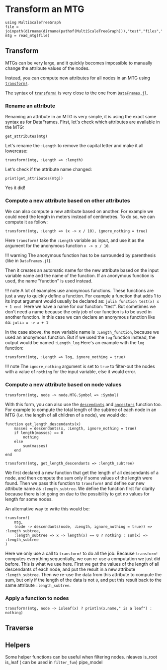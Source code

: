 # Transform an MTG

```@setup usepkg
using MultiScaleTreeGraph
file = joinpath(dirname(dirname(pathof(MultiScaleTreeGraph))),"test","files","simple_plant.mtg")
mtg = read_mtg(file)
```

## Transform

MTGs can be very large, and it quickly becomes impossible to manually change the attribute values of the nodes.

Instead, you can compute new attributes for all nodes in an MTG using [`transform!`](@ref).

The syntax of [`transform!`](@ref) is very close to the one from [`DataFrames.jl`](https://dataframes.juliadata.org/stable/).

### Rename an attribute

Renaming an attribute in an MTG is very simple, it is using the exact same syntax as for DataFrames. First, let's check which attributes are available in the MTG:

```@example usepkg
get_attributes(mtg)
```

Let's rename the `:Length` to remove the capital letter and make it all lowercase:

```@example usepkg
transform!(mtg, :Length => :length)
```

Let's check if the attribute name changed:

```@example usepkg
print(get_attributes(mtg))
```

Yes it did!

### Compute a new attribute based on other attributes

We can also compute a new attribute based on another. For example we could need the length in meters instead of centimetres. To do so, we can compute it as follow:

```@example usepkg
transform!(mtg, :Length => (x -> x / 10), ignore_nothing = true)
```

Here `transform!` take the `:Length` variable as input, and use it as the argument for the anonymous function `x -> x / 10`.

!!! warning
    The anonymous function has to be surrounded by parenthesis (like in `DataFrames.jl`).

Then it creates an automatic name for the new attribute based on the input variable name and the name of the function. If an anonymous function is used, the name "function" is used instead.

!!! note
    A lot of examples use anonymous functions. These functions are just a way to quickly define a function. For example a function that adds 1 to its input argument would usually be declared as:
    ```julia
    function test(x)
        x + 1
    end
    ```
    Here we have a name for our function: "test". But sometimes we don't need a name because the only job of our function is to be used in another function. In this case we can declare an anonymous function like so:
    ```julia
    x -> x + 1
    ```

In the case above, the new variable name is `:Length_function`, because we used an anonymous function. But if we used the `log` function instead, the output would be named `:Length_log` Here's an example with the `log` function:

```@example usepkg
transform!(mtg, :Length => log, ignore_nothing = true)
```

!!! note
    The `ignore_nothing` argument is set to `true` to filter-out the nodes with a value of `nothing` for the input variable, else it would error.

### Compute a new attribute based on node values

```@example usepkg
transform!(mtg, node -> node.MTG.Symbol => :Symbol)
```

With this form, you can also use the [`descendants`](@ref) and [`ancestors`](@ref) function too. For example to compute the total length of the subtree of each node in an MTG (*i.e.* the length of all children of a node), we would do:

```@example usepkg
function get_length_descendants(x)
    masses = descendants(x, :Length, ignore_nothing = true)
    if length(masses) == 0
        nothing
    else
        sum(masses)
    end
end

transform!(mtg, get_length_descendants => :length_subtree)
```

We first declared a new function that get the length of all descendants of a node, and then compute the sum only if some values of the length were found. Then we pass this function to `transform!` and define our new attribute name as `:length_subtree`. We define the function first for clarity because there is lot going on due to the possibility to get no values for length for some nodes.

An alternative way to write this would be:

```@example usepkg
transform!(
    mtg,
    (node -> descendants(node, :Length, ignore_nothing = true)) => :length_subtree,
    :length_subtree => x -> length(x) == 0 ? nothing : sum(x) => :length_subtree
)
```

Here we only use a call to `transform!` to do all the job. Because `transform!` computes everything sequentially, we can re-use a computation we just did before. This is what we use here. First we get the values of the length of all descendants of each node, and put the result in a new attribute `:length_subtree`. Then we re-use the data from this attribute to compute the sum, but only if the length of the data is not `0`, and put this result back to the same attribute `:length_subtree`.

### Apply a function to nodes

```@example usepkg
transform!(mtg, node -> isleaf(x) ? println(x.name," is a leaf") : nothing)
```

## Traverse

## Helpers

Some helper functions can be useful when filtering nodes.
nleaves
is_root
is_leaf ( can be used in `filter_fun`)
pipe_model

